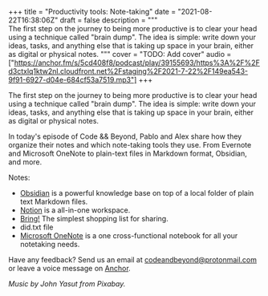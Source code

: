 +++
title = "Productivity tools: Note-taking"
date = "2021-08-22T16:38:06Z"
draft = false
description = """\
  The first step on the journey to being more productive is to clear your head \
  using a technique called "brain dump". The idea is simple: write down your \
  ideas, tasks, and anything else that is taking up space in your brain, either \
  as digital or physical notes.
  """
cover = "TODO: Add cover"
audio = ["https://anchor.fm/s/5cd408f8/podcast/play/39155693/https%3A%2F%2Fd3ctxlq1ktw2nl.cloudfront.net%2Fstaging%2F2021-7-22%2F149ea543-9f91-6927-d04e-684cf53a7519.mp3"]
+++

The first step on the journey to being more productive is to clear your head
using a technique called "brain dump". The idea is simple: write down your
ideas, tasks, and anything else that is taking up space in your brain, either
as digital or physical notes.

<!--more-->

In today's episode of Code && Beyond, Pablo and
Alex share how they organize their notes and which note-taking tools they use.
From Evernote and Microsoft OneNote to plain-text files in Markdown format,
Obsidian, and more.

Notes:

- [Obsidian](https://obsidian.md/) is a powerful knowledge base on top of a
  local folder of plain text Markdown files.
- [Notion](https://www.notion.so/) is a all-in-one workspace.
- [Bring!](https://www.getbring.com/) The simplest shopping list for sharing.
- did.txt file
- [Microsoft
  OneNote](https://www.microsoft.com/microsoft-365/onenote/digital-note-taking-app)
  is a one cross-functional notebook for all your notetaking needs.

Have any feedback? Send us an email at
[codeandbeyond@protonmail.com](mailto:codeandbeyond@protonmail.com) or leave a
voice message on [Anchor](https://anchor.fm/codeandbeyond).

*Music by John Yasut from Pixabay.*
